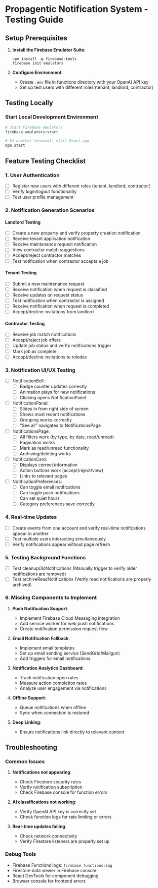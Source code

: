 # Propagentic Notification System - Testing Guide

## Setup Prerequisites

1. **Install the Firebase Emulator Suite**:
   ```
   npm install -g firebase-tools
   firebase init emulators
   ```

2. **Configure Environment**:
   - Create `.env` file in functions directory with your OpenAI API key
   - Set up test users with different roles (tenant, landlord, contractor)

## Testing Locally

### Start Local Development Environment
```bash
# Start Firebase emulators
firebase emulators:start

# In another terminal, start React app
npm start
```

## Feature Testing Checklist

### 1. User Authentication
- [ ] Register new users with different roles (tenant, landlord, contractor)
- [ ] Verify login/logout functionality
- [ ] Test user profile management

### 2. Notification Generation Scenarios

#### Landlord Testing
- [ ] Create a new property and verify property creation notification
- [ ] Receive tenant application notification
- [ ] Receive maintenance request notification
- [ ] View contractor match suggestions
- [ ] Accept/reject contractor matches
- [ ] Test notification when contractor accepts a job

#### Tenant Testing
- [ ] Submit a new maintenance request
- [ ] Receive notification when request is classified
- [ ] Receive updates on request status
- [ ] Test notification when contractor is assigned
- [ ] Receive notification when request is completed
- [ ] Accept/decline invitations from landlord

#### Contractor Testing
- [ ] Receive job match notifications
- [ ] Accept/reject job offers
- [ ] Update job status and verify notifications trigger
- [ ] Mark job as complete
- [ ] Accept/decline invitations to rolodex

### 3. Notification UI/UX Testing

- [ ] NotificationBell: 
  - [ ] Badge counter updates correctly
  - [ ] Animation plays for new notifications
  - [ ] Clicking opens NotificationPanel

- [ ] NotificationPanel:
  - [ ] Slides in from right side of screen
  - [ ] Shows most recent notifications
  - [ ] Grouping works correctly
  - [ ] "See all" navigates to NotificationsPage

- [ ] NotificationsPage:
  - [ ] All filters work (by type, by date, read/unread)
  - [ ] Pagination works
  - [ ] Mark as read/unread functionality
  - [ ] Archiving/deleting works

- [ ] NotificationCard:
  - [ ] Displays correct information
  - [ ] Action buttons work (accept/reject/view)
  - [ ] Links to relevant pages

- [ ] NotificationPreferences:
  - [ ] Can toggle email notifications
  - [ ] Can toggle push notifications
  - [ ] Can set quiet hours
  - [ ] Category preferences save correctly

### 4. Real-time Updates

- [ ] Create events from one account and verify real-time notifications appear in another
- [ ] Test multiple users interacting simultaneously
- [ ] Verify notifications appear without page refresh

### 5. Testing Background Functions

- [ ] Test cleanupOldNotifications (Manually trigger to verify older notifications are removed)
- [ ] Test archiveReadNotifications (Verify read notifications are properly archived)

### 6. Missing Components to Implement

1. **Push Notification Support**: 
   - Implement Firebase Cloud Messaging integration
   - Add service worker for web push notifications
   - Create notification permission request flow

2. **Email Notification Fallback**:
   - Implement email templates
   - Set up email sending service (SendGrid/Mailgun)
   - Add triggers for email notifications

3. **Notification Analytics Dashboard**:
   - Track notification open rates
   - Measure action completion rates
   - Analyze user engagement via notifications

4. **Offline Support**:
   - Queue notifications when offline
   - Sync when connection is restored

5. **Deep Linking**:
   - Ensure notifications link directly to relevant content

## Troubleshooting

### Common Issues

1. **Notifications not appearing**:
   - Check Firestore security rules
   - Verify notification subscription
   - Check Firebase console for function errors

2. **AI classifications not working**:
   - Verify OpenAI API key is correctly set
   - Check function logs for rate limiting or errors

3. **Real-time updates failing**:
   - Check network connectivity
   - Verify Firestore listeners are properly set up

### Debug Tools

- Firebase Functions logs: `firebase functions:log`
- Firestore data viewer in Firebase console
- React DevTools for component debugging
- Browser console for frontend errors 